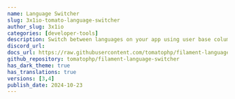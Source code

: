 ```yaml
---
name: Language Switcher
slug: 3x1io-tomato-language-switcher
author_slug: 3x1io
categories: [developer-tools]
description: Switch between languages on your app using user base column on database
discord_url:
docs_url: https://raw.githubusercontent.com/tomatophp/filament-language-switcher/master/README.md
github_repository: tomatophp/filament-language-switcher
has_dark_theme: true
has_translations: true
versions: [3,4]
publish_date: 2024-10-23
---
```


